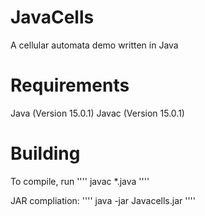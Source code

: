 # JavaCells
A cellular automata demo written in Java
 
# Requirements
Java (Version 15.0.1)
Javac (Version 15.0.1)

# Building 
To compile, run 
''''
javac *.java
''''

JAR compliation:
''''
java -jar Javacells.jar
''''
